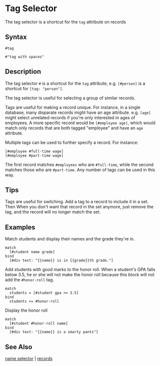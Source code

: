 # Tag Selector

The tag selector is a shortcut for the `tag` attribute on records

## Syntax

```
#tag

#"tag with spaces"
```

## Description

The tag selector `#` is a shortcut for the `tag` attribute, e.g. `[#person]` is a shortcut for `[tag: "person"]`. 

The tag selector is useful for selecting a group of similar records. 

Tags are useful for making a record unique. For instance, in a single database, many disparate records might have an age attribute. e.g. `[age]` might select unrelated records if you're only interested in ages of employees. A more specific record would be `[#employee age]`, which would match only records that are both tagged "employee" and have an `age` attribute.

Multiple tags can be used to further specify a record. For instance:

```
[#employee #full-time wage]
[#employee #part-time wage]
``` 

The first record matches `#employees` who are `#full-time`, while the second matches those who are `#part-time`. Any number of tags can be used in this way.

## Tips

Tags are useful for switching. Add a tag to a record to include it in a set. Then When you don't want that record in the set anymore, just remove the tag, and the record will no longer match the set. 

## Examples

Match students and display their names and the grade they're in.

```
match
  [#student name grade]
bind
  [#div text: "{{name}} is in {{grade}}th grade."]
```

Add students with good marks to the honor roll. When a student's GPA falls below 3.5, he or she will not make the honor roll because this block will not add the `#honor-roll` tag.

```
match
  students = [#student gpa >= 3.5]
bind
  students += #honor-roll
```

Display the honor roll 

```
match
  [#student #honor-roll name]
bind
  [#div text: "{{name}} is a smarty pants"]
```

## See Also

[name selector](names.md) | [records](records.md)